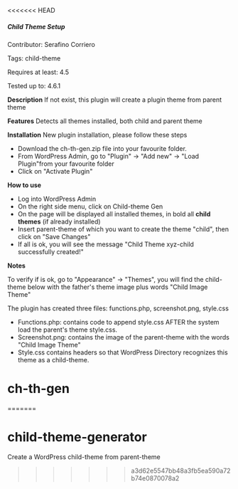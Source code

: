 <<<<<<< HEAD
##### Child Theme Setup #####
Contributor: Serafino Corriero

Tags: child-theme

Requires at least: 4.5

Tested up to: 4.6.1

**Description**
If not exist, this plugin will create a plugin theme from parent theme

**Features**
Detects all themes installed, both child and parent theme

**Installation**
New plugin installation, please follow these steps

- Download the ch-th-gen.zip file into your favourite folder.
- From WordPress Admin, go to "Plugin" -> "Add new" -> "Load Plugin"from your favourite folder
- Click on "Activate Plugin"

**How to use**

- Log into WordPress Admin
- On the right side menu, click on Child-theme Gen
- On the page will be displayed all installed themes, in bold all **child themes** (if already installed)
- Insert parent-theme of which you want to create the theme "child", then click on "Save Changes"
- If all is ok, you will see the message "Child Theme xyz-child successfully created!"

**Notes**

To verify if is ok, go to "Appearance" -> "Themes", you will find the child-theme below with the father's theme image plus words "Child Image Theme"

The plugin has created three files: functions.php, screenshot.png, style.css

- Functions.php: contains code to append style.css AFTER the system load the parent's theme style.css.
- Screenshot.png: contains the image of the parent-theme with the words "Child Image Theme"
- Style.css contains headers so that WordPress Directory recognizes this theme as a child-theme.

# ch-th-gen
=======
# child-theme-generator
Create a WordPress child-theme from parent-theme
>>>>>>> a3d62e5547bb48a3fb5ea590a72b74e0870078a2
